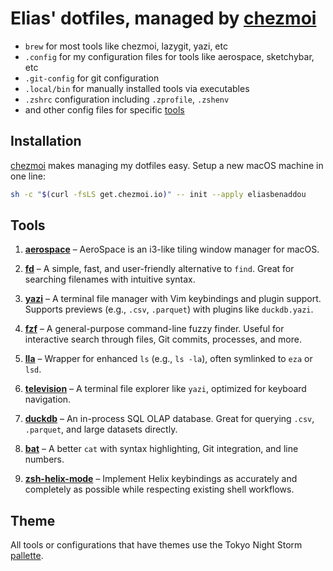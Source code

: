# Elias' dotfiles, managed by [chezmoi](https://github.com/twpayne/chezmoi)

- `brew` for most tools like chezmoi, lazygit, yazi, etc
- `.config` for my configuration files for tools like aerospace, sketchybar, etc
- `.git-config` for git configuration
- `.local/bin` for manually installed tools via executables
- `.zshrc` configuration including `.zprofile`, `.zshenv`
- and other config files for specific [tools](#tools)

## Installation

[chezmoi](https://github.com/twpayne/chezmoi) makes managing my dotfiles easy. Setup a new macOS machine in one line:

```sh
sh -c "$(curl -fsLS get.chezmoi.io)" -- init --apply eliasbenaddou
```

## Tools

1. **[aerospace](https://github.com/nikitabobko/AeroSpace)** – AeroSpace is an i3-like tiling window manager for macOS.

1. **[fd](https://github.com/sharkdp/fd)** – A simple, fast, and user-friendly alternative to `find`. Great for searching filenames with intuitive syntax.

1. **[yazi](https://github.com/sxyazi/yazi)** – A terminal file manager with Vim keybindings and plugin support. Supports previews (e.g., `.csv`, `.parquet`) with plugins like `duckdb.yazi`.

1. **[fzf](https://github.com/junegunn/fzf)** – A general-purpose command-line fuzzy finder. Useful for interactive search through files, Git commits, processes, and more.

1. **[lla](https://github.com/eza-community/eza)** – Wrapper for enhanced `ls` (e.g., `ls -la`), often symlinked to `eza` or `lsd`.

1. **[television](https://github.com/julienXX/television)** – A terminal file explorer like `yazi`, optimized for keyboard navigation.

1. **[duckdb](https://github.com/duckdb/duckdb)** – An in-process SQL OLAP database. Great for querying `.csv`, `.parquet`, and large datasets directly.

1. **[bat](https://github.com/sharkdp/bat)** – A better `cat` with syntax highlighting, Git integration, and line numbers.

1. **[zsh-helix-mode](https://github.com/Multirious/zsh-helix-mode)** – Implement Helix keybindings as accurately and completely as possible while respecting existing shell workflows.

## Theme

All tools or configurations that have themes use the Tokyo Night Storm [pallette](https://github.com/tokyo-night/tokyo-night-vscode-theme).
